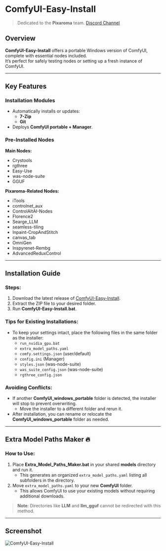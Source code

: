 # ComfyUI-Easy-Install

> Dedicated to the **Pixaroma** team. [Discord Channel](https://discord.com/invite/gggpkVgBf3)

## Overview  
**ComfyUI-Easy-Install** offers a portable Windows version of ComfyUI, complete with essential nodes included.  
It’s perfect for safely testing nodes or setting up a fresh instance of ComfyUI.  

---

## Key Features  

### Installation Modules  
- Automatically installs or updates:  
  - **7-Zip**  
  - **Git**  
- Deploys **ComfyUI portable + Manager**.

### Pre-Installed Nodes  
**Main Nodes:**  
- Crystools  
- rgthree  
- Easy-Use  
- was-node-suite  
- GGUF  

**Pixaroma-Related Nodes:**  
- iTools  
- controlnet_aux  
- ControlAltAI-Nodes  
- Florence2  
- Searge_LLM  
- seamless-tiling  
- Inpaint-CropAndStitch  
- canvas_tab  
- OmniGen  
- Inspyrenet-Rembg  
- AdvancedReduxControl  

---

## Installation Guide  

### Steps:  
1. Download the latest release of [ComfyUI-Easy-Install](https://github.com/Tavris1/ComfyUI-Easy-Install/releases/latest/download/ComfyUI-Easy-Install.zip).  
2. Extract the ZIP file to your desired folder.  
3. Run **ComfyUI-Easy-Install.bat**.  

### Tips for Existing Installations:  
- To keep your settings intact, place the following files in the same folder as the installer:  
  - `run_nvidia_gpu.bat`  
  - `extra_model_paths.yaml`  
  - `comfy.settings.json` (user/default)  
  - `config.ini` (Manager)  
  - `styles.json` (was-node-suite)  
  - `was_suite_config.json` (was-node-suite)  
  - `rgthree_config.json`  

### Avoiding Conflicts:  
- If another **ComfyUI_windows_portable** folder is detected, the installer will stop to prevent overwriting.  
  - Move the installer to a different folder and rerun it.  
- After installation, you can rename or relocate the **ComfyUI_windows_portable** folder as needed.  

---

## Extra Model Paths Maker 🔥  

### How to Use:  
1. Place **Extra_Model_Paths_Maker.bat** in your shared **models** directory and run it.  
   - This generates an organized `extra_model_paths.yaml` listing all subfolders in the directory.  
2. Move `extra_model_paths.yaml` to your new **ComfyUI** folder.  
   - This allows ComfyUI to use your existing models without requiring additional downloads.  

> **Note**: Directories like **LLM** and **llm_gguf** cannot be redirected with this method.  

---

## Screenshot  
![ComfyUI-Easy-Install](https://github.com/user-attachments/assets/9032aff4-f277-4269-91de-b50400a659b5)
